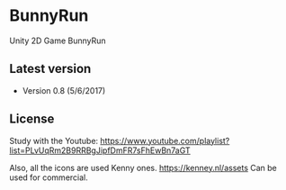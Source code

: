 # BunnyRun
Unity 2D Game BunnyRun


Latest version
---
- Version 0.8  (5/6/2017)

License
---

Study with the Youtube:
https://www.youtube.com/playlist?list=PLvUqRm2B9RRBgJipfDmFR7sFhEwBn7aGT

Also, all the icons are used Kenny ones.
https://kenney.nl/assets
Can be used for commercial.
